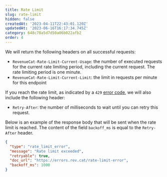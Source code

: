 ```yaml
---
title: Rate Limit
slug: rate-limit
hidden: false
createdAt: '2023-04-11T22:43:01.120Z'
updatedAt: '2023-06-16T16:17:34.745Z'
category: 648c78a5d7d50a06b022afb2
order: 4
---
```

We will return the following headers on all successful requests:

- `RevenueCat-Rate-Limit-Current-Usage`: the number of executed requests for the current rate limiting period, including the current request. The rate limiting period is one minute.
- `RevenueCat-Rate-Limit-Current-Limit`: the limit in requests per minute for this endpoint

If you reach the rate limit, as indicated by a `429` [error code](https://www.revenuecat.com/reference/error-codes), we will also include the following header:

- `Retry-After`: the number of milliseconds to wait until you can retry this request.

Below is an example of the response body that will be sent when the rate limit is reached. The content of the field `backoff_ms` is equal to the `Retry-After` header.

```json Sample error response
{
  "type": "rate_limit_error",
  "message": "Rate limit exceeded",
  "retryable": true,
  "doc_url": "https://errors.rev.cat/rate-limit-error",
  "backoff_ms": 1000
}
```